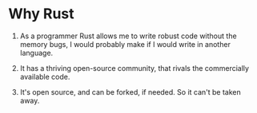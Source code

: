# Why Rust

1. As a programmer Rust allows me to write robust code without the memory bugs,
   I would probably make if I would write in another language.

2. It has a thriving open-source community, that rivals the commercially available
   code.

3. It's open source, and can be forked, if needed. So it can't be taken away.
